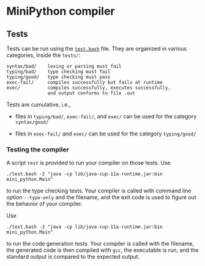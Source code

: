 # MiniPython compiler

## Tests

Tests can be run using the [`test.bash`](./test.bash) file.
They are organized in various categories, inside the `tests/`:

    syntax/bad/    lexing or parsing must fail
    typing/bad/    type checking must fail
    typing/good/   type checking must pass
    exec-fail/     compiles successfully but fails at runtime
    exec/          compiles successfully, executes successfully,
                   and output conforms to file .out

Tests are cumulative, i.e.,

- files in `typing/bad/`, `exec-fail/`, and `exec/` can be used for the
  category `syntax/good/`

- files in `exec-fail/` and `exec/` can be used for the category
  `typing/good/`

### Testing the compiler

A script `test` is provided to run your compiler on those tests.
Use

    ./test.bash -2 "java -cp lib/java-cup-11a-runtime.jar:bin mini_python.Main"

to run the type checking tests. Your compiler is called with command
line option `--type-only` and the filename, and the exit code is used
to figure out the behavior of your compiler.

Use

    ./test.bash -2 "java -cp lib/java-cup-11a-runtime.jar:bin mini_python.Main"

to run the code generation tests. Your compiler is called with the
filename, the generated code is then compiled with `gcc`, the
executable is run, and the standard output is compared to the expected
output.
